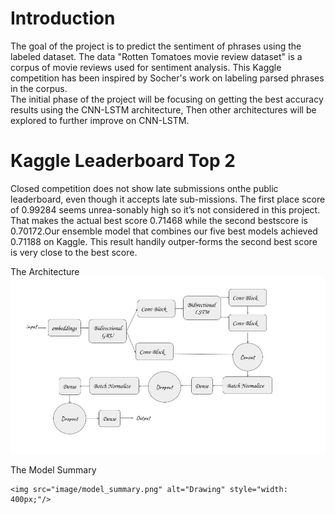 # Introduction

The goal of the project is to predict the sentiment of phrases using the labeled dataset. The data "Rotten Tomatoes movie review dataset" is a corpus of movie reviews used for sentiment analysis. This Kaggle competition has been inspired by Socher's work on labeling parsed phrases in the corpus.  
The initial phase of the project will be focusing on getting the best accuracy results using the CNN-LSTM architecture, Then other architectures will be explored to further improve on CNN-LSTM.

# Kaggle Leaderboard Top 2

Closed  competition  does  not  show  late  submissions  onthe public leaderboard,  even though it accepts late sub-missions.  The first place score of 0.99284 seems unrea-sonably high so it’s not considered in this project.  That makes the actual best score 0.71468 while the second bestscore is 0.70172.Our ensemble model that combines our five best models achieved 0.71188 on Kaggle. This result handily outper-forms the second best score is very close to the best score.

The Architecture 
    ![sentiment_analysis](image/sentiment_analysis.jpg)
    
The Model Summary

    <img src="image/model_summary.png" alt="Drawing" style="width: 400px;"/>
